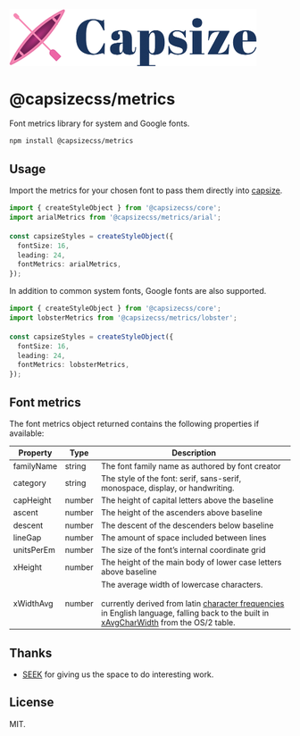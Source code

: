 <img src="https://raw.githubusercontent.com/seek-oss/capsize/HEAD/images/capsize-header.png" alt="Capsize" title="Capsize" width="443px" />
<br/>

# @capsizecss/metrics

Font metrics library for system and Google fonts.

```bash
npm install @capsizecss/metrics
```

## Usage

Import the metrics for your chosen font to pass them directly into [capsize](../core/README.md#createstyleobject).

```ts
import { createStyleObject } from '@capsizecss/core';
import arialMetrics from '@capsizecss/metrics/arial';

const capsizeStyles = createStyleObject({
  fontSize: 16,
  leading: 24,
  fontMetrics: arialMetrics,
});
```

In addition to common system fonts, Google fonts are also supported.

```ts
import { createStyleObject } from '@capsizecss/core';
import lobsterMetrics from '@capsizecss/metrics/lobster';

const capsizeStyles = createStyleObject({
  fontSize: 16,
  leading: 24,
  fontMetrics: lobsterMetrics,
});
```

## Font metrics

The font metrics object returned contains the following properties if available:

| Property   | Type   | Description                                                                                                                                                                                     |
| ---------- | ------ | ----------------------------------------------------------------------------------------------------------------------------------------------------------------------------------------------- |
| familyName | string | The font family name as authored by font creator                                                                                                                                                |
| category   | string | The style of the font: serif, sans-serif, monospace, display, or handwriting.                                                                                                                   |
| capHeight  | number | The height of capital letters above the baseline                                                                                                                                                |
| ascent     | number | The height of the ascenders above baseline                                                                                                                                                      |
| descent    | number | The descent of the descenders below baseline                                                                                                                                                    |
| lineGap    | number | The amount of space included between lines                                                                                                                                                      |
| unitsPerEm | number | The size of the font’s internal coordinate grid                                                                                                                                                 |
| xHeight    | number | The height of the main body of lower case letters above baseline                                                                                                                                |
| xWidthAvg  | number | The average width of lowercase characters.<br/><br/>currently derived from latin [character frequencies] in English language, falling back to the built in [xAvgCharWidth] from the OS/2 table. |

[character frequencies]: https://en.wikipedia.org/wiki/Letter_frequency#Relative_frequencies_of_letters_in_other_languages
[xavgcharwidth]: https://learn.microsoft.com/en-us/typography/opentype/spec/os2#xavgcharwidth

## Thanks

- [SEEK](https://www.seek.com.au) for giving us the space to do interesting work.

## License

MIT.

